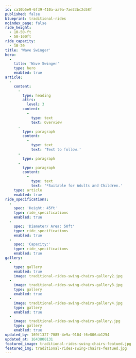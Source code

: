 ```yaml
---
id: ca10b5e9-6f39-410a-aa9a-7ae23bc2d58f
published: false
blueprint: traditional-rides
noindex_page: false
ride_height:
  - 10-50-ft
  - 50-100ft
ride_capacity:
  - 10-20
title: 'Wave Swinger'
hero:
  -
    title: 'Wave Swinger'
    type: hero
    enabled: true
article:
  -
    content:
      -
        type: heading
        attrs:
          level: 3
        content:
          -
            type: text
            text: Overview
      -
        type: paragraph
        content:
          -
            type: text
            text: 'Text to follow.'
      -
        type: paragraph
      -
        type: paragraph
        content:
          -
            type: text
            text: '*Suitable for Adults and Children.'
    type: article
    enabled: true
ride_specifications:
  -
    spec: 'Height: 45ft'
    type: ride_specifications
    enabled: true
  -
    spec: 'Diameter/ Area: 50ft'
    type: ride_specifications
    enabled: true
  -
    spec: 'Capacity:'
    type: ride_specifications
    enabled: true
gallery:
  -
    type: gallery
    enabled: true
    image: traditional-rides-swing-chairs-gallery2.jpg
  -
    image: traditional-rides-swing-chairs-gallery3.jpg
    type: gallery
    enabled: true
  -
    image: traditional-rides-swing-chairs-gallery4.jpg
    type: gallery
    enabled: true
  -
    image: traditional-rides-swing-chairs-gallery.jpg
    type: gallery
    enabled: true
updated_by: 169f1327-7085-4e9a-9104-f6e806ab1254
updated_at: 1643800131
featured_image: traditional-rides-swing-chairs-featued.jpg
featured_img: traditional-rides-swing-chairs-featued.jpg
---
```

